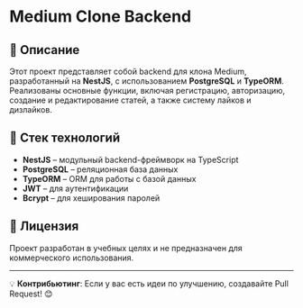 # Medium Clone Backend

## 📌 Описание
Этот проект представляет собой backend для клона Medium, разработанный на **NestJS**, с использованием **PostgreSQL** и **TypeORM**. Реализованы основные функции, включая регистрацию, авторизацию, создание и редактирование статей, а также систему лайков и дизлайков.

## 🚀 Стек технологий
- **NestJS** – модульный backend-фреймворк на TypeScript
- **PostgreSQL** – реляционная база данных
- **TypeORM** – ORM для работы с базой данных
- **JWT** – для аутентификации
- **Bcrypt** – для хеширования паролей

## 📜 Лицензия
Проект разработан в учебных целях и не предназначен для коммерческого использования.

---
💡 **Контрибьютинг**: Если у вас есть идеи по улучшению, создавайте Pull Request! 😊
